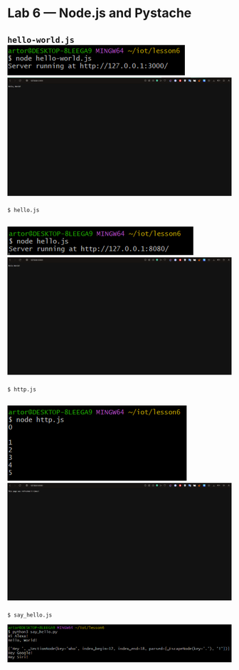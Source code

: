 # Lab 6 — Node.js and Pystache
`hello-world.js` 
![hello-world.js](img/hello-worldjs.png)
![hello-world.js](img/site_hello-worldjs.png)
---
`$ hello.js`

![hello.js](img/hellojs.png)
![hello.js](img/site_hellojs.png)
---
`$ http.js`

![http.js](img/httpjs.png)
![http.js](img/site_httpjs.png)
---
`$ say_hello.js`

![say_hello](img/say_hello.png)
